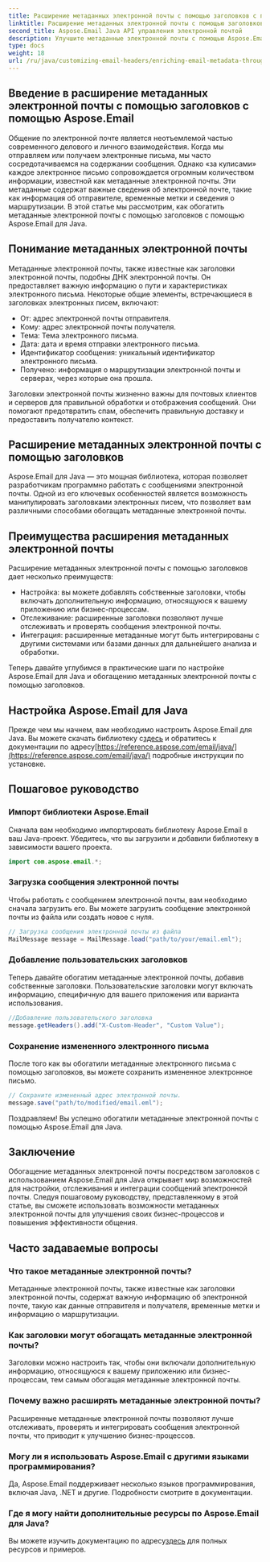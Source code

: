 ```yaml
---
title: Расширение метаданных электронной почты с помощью заголовков с помощью Aspose.Email
linktitle: Расширение метаданных электронной почты с помощью заголовков с помощью Aspose.Email
second_title: Aspose.Email Java API управления электронной почтой
description: Улучшите метаданные электронной почты с помощью Aspose.Email для Java. Узнайте, как обогатить заголовки электронных писем для улучшения отслеживания и настройки с помощью Aspose.Email.
type: docs
weight: 18
url: /ru/java/customizing-email-headers/enriching-email-metadata-through-headers/
---
```


## Введение в расширение метаданных электронной почты с помощью заголовков с помощью Aspose.Email

Общение по электронной почте является неотъемлемой частью современного делового и личного взаимодействия. Когда мы отправляем или получаем электронные письма, мы часто сосредотачиваемся на содержании сообщения. Однако «за кулисами» каждое электронное письмо сопровождается огромным количеством информации, известной как метаданные электронной почты. Эти метаданные содержат важные сведения об электронной почте, такие как информация об отправителе, временные метки и сведения о маршрутизации. В этой статье мы рассмотрим, как обогатить метаданные электронной почты с помощью заголовков с помощью Aspose.Email для Java.

## Понимание метаданных электронной почты

Метаданные электронной почты, также известные как заголовки электронной почты, подобны ДНК электронной почты. Он предоставляет важную информацию о пути и характеристиках электронного письма. Некоторые общие элементы, встречающиеся в заголовках электронных писем, включают:

- От: адрес электронной почты отправителя.
- Кому: адрес электронной почты получателя.
- Тема: Тема электронного письма.
- Дата: дата и время отправки электронного письма.
- Идентификатор сообщения: уникальный идентификатор электронного письма.
- Получено: информация о маршрутизации электронной почты и серверах, через которые она прошла.

Заголовки электронной почты жизненно важны для почтовых клиентов и серверов для правильной обработки и отображения сообщений. Они помогают предотвратить спам, обеспечить правильную доставку и предоставить получателю контекст.

## Расширение метаданных электронной почты с помощью заголовков

Aspose.Email для Java — это мощная библиотека, которая позволяет разработчикам программно работать с сообщениями электронной почты. Одной из его ключевых особенностей является возможность манипулировать заголовками электронных писем, что позволяет вам различными способами обогащать метаданные электронной почты.

## Преимущества расширения метаданных электронной почты

Расширение метаданных электронной почты с помощью заголовков дает несколько преимуществ:

- Настройка: вы можете добавлять собственные заголовки, чтобы включать дополнительную информацию, относящуюся к вашему приложению или бизнес-процессам.
- Отслеживание: расширенные заголовки позволяют лучше отслеживать и проверять сообщения электронной почты.
- Интеграция: расширенные метаданные могут быть интегрированы с другими системами или базами данных для дальнейшего анализа и обработки.

Теперь давайте углубимся в практические шаги по настройке Aspose.Email для Java и обогащению метаданных электронной почты с помощью заголовков.

## Настройка Aspose.Email для Java

 Прежде чем мы начнем, вам необходимо настроить Aspose.Email для Java. Вы можете скачать библиотеку с[здесь](https://releases.aspose.com/email/java/) и обратитесь к документации по адресу[https://reference.aspose.com/email/java/](https://reference.aspose.com/email/java/) подробные инструкции по установке.

## Пошаговое руководство

### Импорт библиотеки Aspose.Email

Сначала вам необходимо импортировать библиотеку Aspose.Email в ваш Java-проект. Убедитесь, что вы загрузили и добавили библиотеку в зависимости вашего проекта.

```java
import com.aspose.email.*;
```

### Загрузка сообщения электронной почты

Чтобы работать с сообщением электронной почты, вам необходимо сначала загрузить его. Вы можете загрузить сообщение электронной почты из файла или создать новое с нуля.

```java
// Загрузка сообщения электронной почты из файла
MailMessage message = MailMessage.load("path/to/your/email.eml");
```

### Добавление пользовательских заголовков

Теперь давайте обогатим метаданные электронной почты, добавив собственные заголовки. Пользовательские заголовки могут включать информацию, специфичную для вашего приложения или варианта использования.

```java
//Добавление пользовательского заголовка
message.getHeaders().add("X-Custom-Header", "Custom Value");
```

### Сохранение измененного электронного письма

После того как вы обогатили метаданные электронного письма с помощью заголовков, вы можете сохранить измененное электронное письмо.

```java
// Сохраните измененный адрес электронной почты.
message.save("path/to/modified/email.eml");
```

Поздравляем! Вы успешно обогатили метаданные электронной почты с помощью Aspose.Email для Java.

## Заключение

Обогащение метаданных электронной почты посредством заголовков с использованием Aspose.Email для Java открывает мир возможностей для настройки, отслеживания и интеграции сообщений электронной почты. Следуя пошаговому руководству, представленному в этой статье, вы сможете использовать возможности метаданных электронной почты для улучшения своих бизнес-процессов и повышения эффективности общения.

## Часто задаваемые вопросы

### Что такое метаданные электронной почты?

Метаданные электронной почты, также известные как заголовки электронной почты, содержат важную информацию об электронной почте, такую как данные отправителя и получателя, временные метки и информацию о маршрутизации.

### Как заголовки могут обогащать метаданные электронной почты?

Заголовки можно настроить так, чтобы они включали дополнительную информацию, относящуюся к вашему приложению или бизнес-процессам, тем самым обогащая метаданные электронной почты.

### Почему важно расширять метаданные электронной почты?

Расширенные метаданные электронной почты позволяют лучше отслеживать, проверять и интегрировать сообщения электронной почты, что приводит к улучшению бизнес-процессов.

### Могу ли я использовать Aspose.Email с другими языками программирования?

Да, Aspose.Email поддерживает несколько языков программирования, включая Java, .NET и другие. Подробности смотрите в документации.

### Где я могу найти дополнительные ресурсы по Aspose.Email для Java?

 Вы можете изучить документацию по адресу[здесь](https://reference.aspose.com/email/java/) для полных ресурсов и примеров.